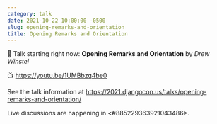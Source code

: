 ```yaml
---
category: talk
date: 2021-10-22 10:00:00 -0500
slug: opening-remarks-and-orientation
title: Opening Remarks and Orientation
---
```


:tada: Talk starting right now: **Opening Remarks and Orientation** by *Drew Winstel*

:tv: https://youtu.be/1UMBbzq4be0

See the talk information at https://2021.djangocon.us/talks/opening-remarks-and-orientation/

Live discussions are happening in <#885229363921043486>.